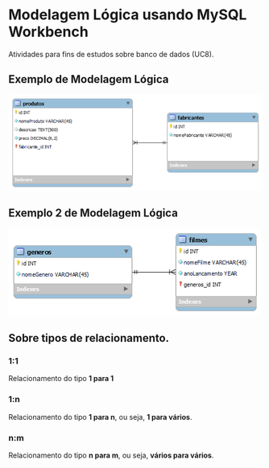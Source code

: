 # Modelagem Lógica usando MySQL Workbench

Atividades para fins de estudos sobre banco de dados (UC8).

## Exemplo de Modelagem Lógica

![Modelo lógico do sistema de vendas](modelo-logico-vendas.png)

## Exemplo 2 de Modelagem Lógica
![Modelo lógico do sistema de filmes](modelo-logico-exercicio1.png)

## Sobre tipos de relacionamento.

### 1:1
Relacionamento do tipo **1 para 1**

### 1:n
Relacionamento do tipo **1 para n**, ou seja, **1 para vários**.

### n:m
Relacionamento do tipo **n para m**, ou seja, **vários para vários**.

